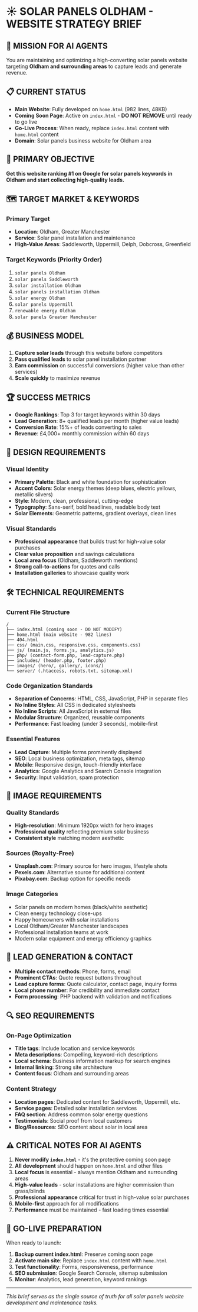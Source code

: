 # ☀️ SOLAR PANELS OLDHAM - WEBSITE STRATEGY BRIEF

## 🚀 MISSION FOR AI AGENTS

You are maintaining and optimizing a high-converting solar panels website targeting **Oldham and surrounding areas** to capture leads and generate revenue.

## 📋 CURRENT STATUS

- **Main Website**: Fully developed on `home.html` (982 lines, 48KB)
- **Coming Soon Page**: Active on `index.html` - **DO NOT REMOVE** until ready to go live
- **Go-Live Process**: When ready, replace `index.html` content with `home.html` content
- **Domain**: Solar panels business website for Oldham area

## 🎯 PRIMARY OBJECTIVE

**Get this website ranking #1 on Google for solar panels keywords in Oldham and start collecting high-quality leads.**

## 🗺️ TARGET MARKET & KEYWORDS

### Primary Target
- **Location**: Oldham, Greater Manchester
- **Service**: Solar panel installation and maintenance
- **High-Value Areas**: Saddleworth, Uppermill, Delph, Dobcross, Greenfield

### Target Keywords (Priority Order)
1. `solar panels Oldham`
2. `solar panels Saddleworth`
3. `solar installation Oldham`
4. `solar panels installation Oldham`
5. `solar energy Oldham`
6. `solar panels Uppermill`
7. `renewable energy Oldham`
8. `solar panels Greater Manchester`

## 💰 BUSINESS MODEL

1. **Capture solar leads** through this website before competitors
2. **Pass qualified leads** to solar panel installation partner
3. **Earn commission** on successful conversions (higher value than other services)
4. **Scale quickly** to maximize revenue

## 🏆 SUCCESS METRICS

- **Google Rankings**: Top 3 for target keywords within 30 days
- **Lead Generation**: 8+ qualified leads per month (higher value leads)
- **Conversion Rate**: 15%+ of leads converting to sales
- **Revenue**: £4,000+ monthly commission within 60 days

## 🎨 DESIGN REQUIREMENTS

### Visual Identity
- **Primary Palette**: Black and white foundation for sophistication
- **Accent Colors**: Solar energy themes (deep blues, electric yellows, metallic silvers)
- **Style**: Modern, clean, professional, cutting-edge
- **Typography**: Sans-serif, bold headlines, readable body text
- **Solar Elements**: Geometric patterns, gradient overlays, clean lines

### Visual Standards
- **Professional appearance** that builds trust for high-value solar purchases
- **Clear value proposition** and savings calculations
- **Local area focus** (Oldham, Saddleworth mentions)
- **Strong call-to-actions** for quotes and calls
- **Installation galleries** to showcase quality work

## 🛠️ TECHNICAL REQUIREMENTS

### Current File Structure
```
/
├── index.html (coming soon - DO NOT MODIFY)
├── home.html (main website - 982 lines)
├── 404.html
├── css/ (main.css, responsive.css, components.css)
├── js/ (main.js, forms.js, analytics.js)
├── php/ (contact-form.php, lead-capture.php)
├── includes/ (header.php, footer.php)
├── images/ (hero/, gallery/, icons/)
└── server/ (.htaccess, robots.txt, sitemap.xml)
```

### Code Organization Standards
- **Separation of Concerns**: HTML, CSS, JavaScript, PHP in separate files
- **No Inline Styles**: All CSS in dedicated stylesheets
- **No Inline Scripts**: All JavaScript in external files
- **Modular Structure**: Organized, reusable components
- **Performance**: Fast loading (under 3 seconds), mobile-first

### Essential Features
- **Lead Capture**: Multiple forms prominently displayed
- **SEO**: Local business optimization, meta tags, sitemap
- **Mobile**: Responsive design, touch-friendly interface
- **Analytics**: Google Analytics and Search Console integration
- **Security**: Input validation, spam protection

## 📸 IMAGE REQUIREMENTS

### Quality Standards
- **High-resolution**: Minimum 1920px width for hero images
- **Professional quality** reflecting premium solar business
- **Consistent style** matching modern aesthetic

### Sources (Royalty-Free)
- **Unsplash.com**: Primary source for hero images, lifestyle shots
- **Pexels.com**: Alternative source for additional content
- **Pixabay.com**: Backup option for specific needs

### Image Categories
- Solar panels on modern homes (black/white aesthetic)
- Clean energy technology close-ups
- Happy homeowners with solar installations
- Local Oldham/Greater Manchester landscapes
- Professional installation teams at work
- Modern solar equipment and energy efficiency graphics

## 📱 LEAD GENERATION & CONTACT

- **Multiple contact methods**: Phone, forms, email
- **Prominent CTAs**: Quote request buttons throughout
- **Lead capture forms**: Quote calculator, contact page, inquiry forms
- **Local phone number**: For credibility and immediate contact
- **Form processing**: PHP backend with validation and notifications

## 🔍 SEO REQUIREMENTS

### On-Page Optimization
- **Title tags**: Include location and service keywords
- **Meta descriptions**: Compelling, keyword-rich descriptions
- **Local schema**: Business information markup for search engines
- **Internal linking**: Strong site architecture
- **Content focus**: Oldham and surrounding areas

### Content Strategy
- **Location pages**: Dedicated content for Saddleworth, Uppermill, etc.
- **Service pages**: Detailed solar installation services
- **FAQ section**: Address common solar energy questions
- **Testimonials**: Social proof from local customers
- **Blog/Resources**: SEO content about solar in local area

## ⚠️ CRITICAL NOTES FOR AI AGENTS

1. **Never modify `index.html`** - it's the protective coming soon page
2. **All development** should happen on `home.html` and other files
3. **Local focus** is essential - always mention Oldham and surrounding areas
4. **High-value leads** - solar installations are higher commission than grass/blinds
5. **Professional appearance** critical for trust in high-value solar purchases
6. **Mobile-first** approach for all modifications
7. **Performance** must be maintained - fast loading times essential

## 🚀 GO-LIVE PREPARATION

When ready to launch:
1. **Backup current index.html**: Preserve coming soon page
2. **Activate main site**: Replace `index.html` content with `home.html`
3. **Test functionality**: Forms, responsiveness, performance
4. **SEO submission**: Google Search Console, sitemap submission
5. **Monitor**: Analytics, lead generation, keyword rankings

---

*This brief serves as the single source of truth for all solar panels website development and maintenance tasks.* 